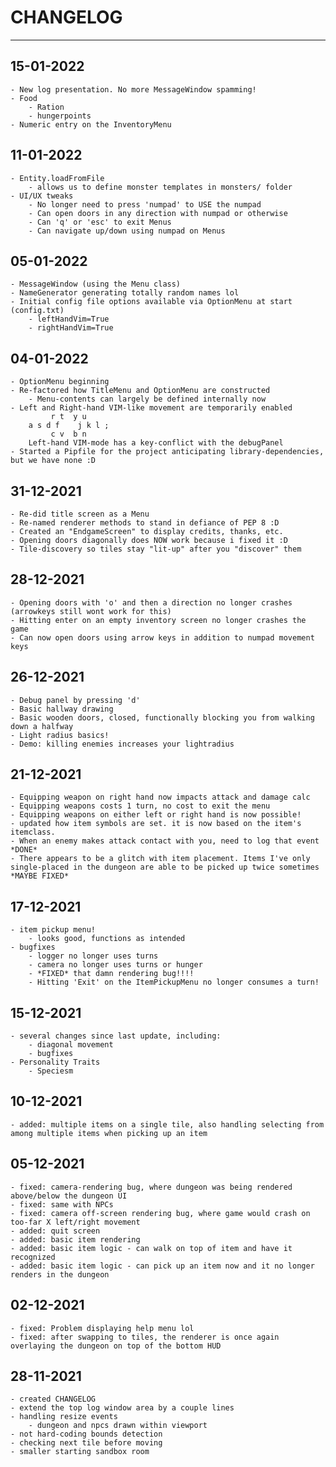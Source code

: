 
# CHANGELOG

-----

## 15-01-2022
    - New log presentation. No more MessageWindow spamming!
    - Food
        - Ration
        - hungerpoints
    - Numeric entry on the InventoryMenu

## 11-01-2022
    - Entity.loadFromFile
        - allows us to define monster templates in monsters/ folder
    - UI/UX tweaks
        - No longer need to press 'numpad' to USE the numpad
        - Can open doors in any direction with numpad or otherwise
        - Can 'q' or 'esc' to exit Menus
        - Can navigate up/down using numpad on Menus 

## 05-01-2022
    - MessageWindow (using the Menu class)
    - NameGenerator generating totally random names lol
    - Initial config file options available via OptionMenu at start (config.txt)
        - leftHandVim=True
        - rightHandVim=True

## 04-01-2022
    - OptionMenu beginning
    - Re-factored how TitleMenu and OptionMenu are constructed
        - Menu-contents can largely be defined internally now
    - Left and Right-hand VIM-like movement are temporarily enabled
             r t  y u
        a s d f    j k l ;
             c v  b n
        Left-hand VIM-mode has a key-conflict with the debugPanel
    - Started a Pipfile for the project anticipating library-dependencies, but we have none :D

## 31-12-2021
    - Re-did title screen as a Menu
    - Re-named renderer methods to stand in defiance of PEP 8 :D 
    - Created an "EndgameScreen" to display credits, thanks, etc.
    - Opening doors diagonally does NOW work because i fixed it :D 
    - Tile-discovery so tiles stay "lit-up" after you "discover" them

## 28-12-2021
    - Opening doors with 'o' and then a direction no longer crashes (arrowkeys still wont work for this)
    - Hitting enter on an empty inventory screen no longer crashes the game
    - Can now open doors using arrow keys in addition to numpad movement keys

## 26-12-2021
    - Debug panel by pressing 'd'
    - Basic hallway drawing
    - Basic wooden doors, closed, functionally blocking you from walking down a halfway
    - Light radius basics!
    - Demo: killing enemies increases your lightradius

## 21-12-2021
    - Equipping weapon on right hand now impacts attack and damage calc
    - Equipping weapons costs 1 turn, no cost to exit the menu
    - Equipping weapons on either left or right hand is now possible! 
    - updated how item symbols are set. it is now based on the item's itemclass.
    - When an enemy makes attack contact with you, need to log that event *DONE* 
    - There appears to be a glitch with item placement. Items I've only single-placed in the dungeon are able to be picked up twice sometimes *MAYBE FIXED*

## 17-12-2021
    - item pickup menu!
        - looks good, functions as intended
    - bugfixes
        - logger no longer uses turns
        - camera no longer uses turns or hunger
        - *FIXED* that damn rendering bug!!!!
        - Hitting 'Exit' on the ItemPickupMenu no longer consumes a turn!

## 15-12-2021
    - several changes since last update, including:
        - diagonal movement
        - bugfixes
    - Personality Traits
        - Speciesm 

## 10-12-2021
    - added: multiple items on a single tile, also handling selecting from among multiple items when picking up an item

## 05-12-2021
    - fixed: camera-rendering bug, where dungeon was being rendered above/below the dungeon UI
    - fixed: same with NPCs
    - fixed: camera off-screen rendering bug, where game would crash on too-far X left/right movement
    - added: quit screen
    - added: basic item rendering
    - added: basic item logic - can walk on top of item and have it recognized
    - added: basic item logic - can pick up an item now and it no longer renders in the dungeon

## 02-12-2021
    - fixed: Problem displaying help menu lol
    - fixed: after swapping to tiles, the renderer is once again overlaying the dungeon on top of the bottom HUD

## 28-11-2021
    - created CHANGELOG
    - extend the top log window area by a couple lines
    - handling resize events
        - dungeon and npcs drawn within viewport
    - not hard-coding bounds detection
    - checking next tile before moving
    - smaller starting sandbox room
